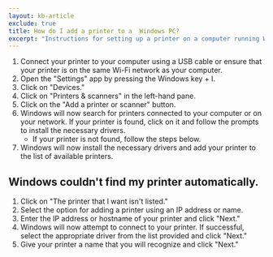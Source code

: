 ```yaml
---
layout: kb-article
exclude: true
title: How do I add a printer to a  Windows PC?
excerpt: "Instructions for setting up a printer on a computer running Windows."
---
```

1. Connect your printer to your computer using a USB cable or ensure that your printer is on the same Wi-Fi network as your computer.
2. Open the "Settings" app by pressing the Windows key + I.
3. Click on "Devices."
4. Click on "Printers & scanners" in the left-hand pane.
5. Click on the "Add a printer or scanner" button.
6. Windows will now search for printers connected to your computer or on your network. If your printer is found, click on it and follow the prompts to install the necessary drivers.
    * If your printer is not found, follow the steps below.
7. Windows will now install the necessary drivers and add your printer to the list of available printers.


## Windows couldn't find my printer automatically.
1. Click on "The printer that I want isn't listed."
2. Select the option for adding a printer using an IP address or name.
3. Enter the IP address or hostname of your printer and click "Next."
4. Windows will now attempt to connect to your printer. If successful, select the appropriate driver from the list provided and click "Next."
5. Give your printer a name that you will recognize and click "Next."
